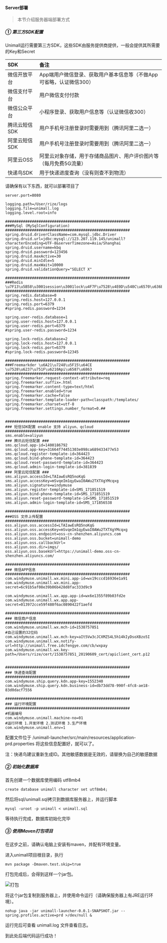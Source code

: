 #### Server部署

> 本节介绍服务器端部署方式

##### ① 第三方SDK配置

Unimall运行需要第三方SDK，这些SDK由服务提供商提供，一般会提供其所需要的Key和Secret

| SDK | 备注 |
|:--------|:--------|
|  微信开放平台   |  App端用户微信登录、获取用户基本信息等（不做App可省略，认证微信300）   |
|  微信支付平台   |  用户微信支付付款   |
|  微信公众平台   |  小程序登录、获取用户信息等（认证微信收300）   |
|  腾讯云短信SDK   |  用户手机号注册登录时需要用到（腾讯阿里二选一）   |
|  阿里云短信SDK   |  用户手机号注册登录时需要用到（腾讯阿里二选一）  |
|  阿里云OSS  |  阿里云对象存储，用于存储商品图片、用户评价图片等（每月免费5G流量） |
|  快递鸟SDK  |  用于快递进度查询（没有则查不到物流）  |

请确保有以下东西，就可以部署项目了

	server.port=8080
    
    logging.path=/User/rize/logs
    logging.file=unimall.log
    logging.level.root=info
    
    ########################################################
    ###MySql (MySqlConfiguration)
    ########################################################
    spring.druid.driverClassName=com.mysql.jdbc.Driver
    spring.druid.url=jdbc:mysql://123.207.119.145/unimall?characterEncoding=UTF-8&serverTimezone=Asia/Shanghai
    spring.druid.username=kbq
    spring.druid.password=123456
    spring.druid.maxActive=30
    spring.druid.minIdle=5
    spring.druid.maxWait=10000
    spring.druid.validationQuery="SELECT X"
    
    ########################################################
    ###Redis \u7F13\u5B58\u3001session\u3001lock\u4F7F\u7528\u4E0D\u540C\u6570\u636E\u6E90
    ########################################################
    spring.redis.database=0
    spring.redis.host=127.0.0.1
    spring.redis.port=6379
    #spring.redis.password=1234
    
    spring.user-redis.database=1
    spring.user-redis.host=127.0.0.1
    spring.user-redis.port=6379
    #spring.user-redis.password=1234
    
    spring.lock-redis.database=2
    spring.lock-redis.host=127.0.0.1
    spring.lock-redis.port=6379
    #spring.lock-redis.password=12345
    
    ########################################################
    ###Freemarkder \u6A21\u7248\u5F15\u64CE \u7528\u6237\u751F\u6210Api\u6587\u6863
    ########################################################
    spring.freemarker.request-context-attribute=req
    spring.freemarker.suffix=.html
    spring.freemarker.content-type=text/html
    spring.freemarker.enabled=true
    spring.freemarker.cache=false
    spring.freemarker.template-loader-path=classpath:/templates/
    spring.freemarker.charset=utf-8
    spring.freemarker.settings.number_format=0.##
    
    
    ########################################################
    ### 短信SDK配置 enable 支持 aliyun、qcloud
    ########################################################
    sms.enable=aliyun
    ### 腾讯云短信配置 ###
    sms.qcloud.app-id=1400186792
    sms.qcloud.app-key=31664f74451303e098ca689433477e53
    sms.qcloud.register-template-id=364423
    sms.qcloud.bind-phone-template-id=364423
    sms.qcloud.reset-password-template-id=364423
    sms.qcloud.admin-login-template-id=381839
    ### 阿里云短信配置 ###
    sms.aliyun.accessId=LTAIawEsRQ5noKqG
    sms.aliyun.accessKey=mSvqeIm1qyEwaI0AWu2TXTXgYMcqxg
    sms.aliyun.signature=windymuse
    sms.aliyun.register-template-id=SMS_171851519
    sms.aliyun.bind-phone-template-id=SMS_171851519
    sms.aliyun.reset-password-template-id=SMS_171851519
    sms.aliyun.admin-login-template-id=SMS_171856538
    
    ########################################################
    ###OSS 文件上传配置
    ########################################################
    oss.aliyun.oss.accessId=LTAIawEsRQ5noKqG
    oss.aliyun.oss.accessKey=mSvqeIm1qyEwaI0AWu2TXTXgYMcqxg
    oss.aliyun.oss.endpoint=oss-cn-shenzhen.aliyuncs.com
    oss.aliyun.oss.bucket=unimall-demo
    oss.aliyun.oss.callbackUrl=
    oss.aliyun.oss.dir=imgs/
    oss.aliyun.oss.basekUrl=https://unimall-demo.oss-cn-shenzhen.aliyuncs.com/
    
    ########################################################
    ### 微信APP信息
    ########################################################
    com.windymuse.unimall.wx.mini.app-id=wx19cccd16936e1a91
    com.windymuse.unimall.wx.mini.app-secret=6c91b5af08e39b06b428d8fac333d9c9
    
    com.windymuse.unimall.wx.app.app-id=wx6e1355f89b03fd2e
    com.windymuse.unimall.wx.app.app-secret=013972cce59f480f6ac0890422f1aefd
    
    ########################################################
    ### 微信商户信息
    ########################################################
    com.windymuse.unimall.wx.mch-id=1538757851
    #自己设置的32位码
    com.windymuse.unimall.wx.mch-key=aIt5Vw3cJCXMZS4L5h14kIyDsoXBzo5I
    com.windymuse.unimall.wx.notify-url=http://unimall.free.idcfengye.com/cb/wxpay
    com.windymuse.unimall.wx.key-path=/Users/rize/cert/1538757851_20190609_cert/apiclient_cert.p12
    
    
    ########################################################
    ### 快递查询配置
    ########################################################
    com.windymuse.ship.query.kdn.app-key=1552340
    com.windymuse.ship.query.kdn.business-id=db73dd78-990f-4fc8-ae18-83d0dacf7556
    
    ########################################################
    ### 运行环境配置
    ########################################################
    #机器编号
    com.windymuse.unimall.machine-no=01
    #运行环境 1.开发环境 2.测试环境 3.生产环境
    com.windymuse.unimall.env=1

配置文件位于 /unimall-launcher/src/main/resources/application-prd.properties 将这些信息配置好，就可以了。

注：快递鸟建议重新生成ID。其他敏感数据是无效的，请替换为自己的敏感数据

##### ② 初始化数据库
首先创建一个数据库使用编码 utf8mb4

	create database unimall character set utf8mb4;

然后将sql/unimall.sql拷贝到数据库服务器上，并运行脚本

	mysql -uroot -p unimall < unimall.sql

等待执行完成，数据库初始化完毕

##### ③ 使用Maven打包项目
在这步之前，请确认电脑上安装有maven，并配有环境变量。

进入unimall项目根目录，执行

	mvn package -Dmaven.test.skip=true

打包完成后，会得到这样一个jar包。

![打包](../snapshoot/package.png)

将这个jar包复制到服务器上，并使用命令运行（请确保服务器上有JRE运行环境）。

	nohup java -jar unimall-launcher-0.0.1-SNAPSHOT.jar --spring.profiles.active=prd >/dev/null &

运行完后可查看 unimall.log 文件查看日志。

到此处后端代码运行成功！